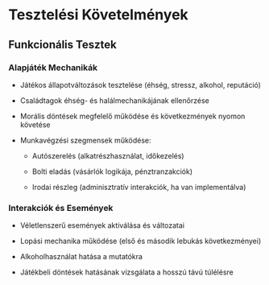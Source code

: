 # Tesztelési Követelmények

## Funkcionális Tesztek

### Alapjáték Mechanikák

-   Játékos állapotváltozások tesztelése (éhség, stressz, alkohol,
    reputáció)

-   Családtagok éhség- és halálmechanikájának ellenőrzése

-   Morális döntések megfelelő működése és következmények nyomon
    követése

-   Munkavégzési szegmensek működése:

    -   Autószerelés (alkatrészhasználat, időkezelés)

    -   Bolti eladás (vásárlók logikája, pénztranzakciók)

    -   Irodai részleg (adminisztratív interakciók, ha van
        implementálva)

### Interakciók és Események

-   Véletlenszerű események aktiválása és változatai

-   Lopási mechanika működése (első és második lebukás következményei)

-   Alkoholhasználat hatása a mutatókra

-   Játékbeli döntések hatásának vizsgálata a hosszú távú túlélésre
